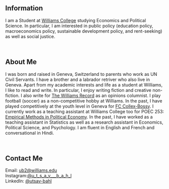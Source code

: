 ## Information

I am a Student at [Williams College](https://www.williams.edu/) studying Economics and Political Science. In particular, I am interested in public policy (education policy, macroeconomics policy, sustainable development policy, and rent-seeking) as well as social justice. 

<br>

## About Me
I was born and raised in Geneva, Switzerland to parents who work as UN Civil Servants. I have a brother and a labrador retriver who also live in Geneva. Apart from my academic interests and life as a student at Williams, I like to read and write. In particular, I enjoy writing fiction and creative non-fiction. I also write for [The Williams Record](https://williamsrecord.com/staff_name/utsav-bahl/) as an opinions columnist. I play football (soccer) as a non-competitive hobby at Williams. In the past, I have played competitively at the youth level in Geneva for [FC Collex-Bossy](https://www.fccollexbossy.ch/). I currently work as a teaching assistant at Williams College too for POEC 253: [Empirical Methods in Political Economy](https://catalog.williams.edu/poec/detail/?strm=&cn=253&crsid=010859&req_year=0). In the past, I have worked as a teaching assistant in Statistics as well as a research assistant in Economics, Political Science, and Psychology. I am fluent in English and French and conversational in Hindi.


<br>

## Contact Me
Email: [ub2@williams.edu](mailto:ub2@williams.edu)  
Instagram:[@u_t_s_a_v___b_a_h_l](https://www.instagram.com/u_t_s_a_v___b_a_h_l/?hl=en)  
LinkedIn: [@utsav-bahl](https://www.linkedin.com/in/utsav-bahl-7a29a1189/)

